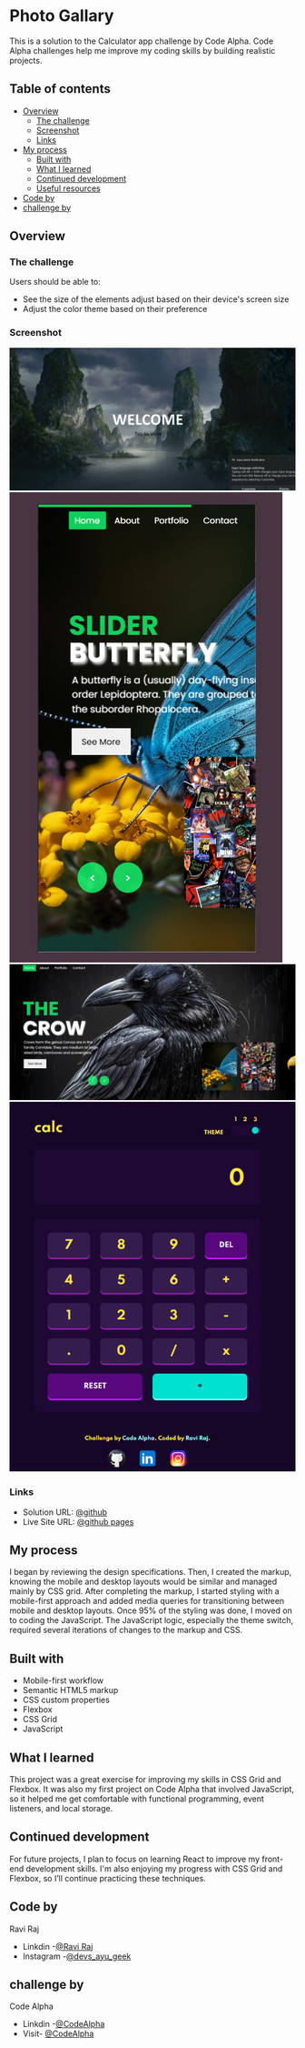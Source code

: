 # Photo Gallary

This is a solution to the Calculator app challenge by Code Alpha. Code Alpha challenges help me improve my coding skills by building realistic projects.

## Table of contents

- [Overview](#overview)
  - [The challenge](#the-challenge)
  - [Screenshot](#screenshot)
  - [Links](#links)
- [My process](#my-process)
  - [Built with](#built-with)
  - [What I learned](#what-i-learned)
  - [Continued development](#continued-development)
  - [Useful resources](#useful-resources)
- [Code by](#code-by)
- [challenge by](#challenge-by)

## Overview

### The challenge

Users should be able to:

- See the size of the elements adjust based on their device's screen size
- Adjust the color theme based on their preference

### Screenshot
![Welcome Page](https://github.com/prayu12345/Code_alpha_Photo_Gallary/blob/main/Imagesss/Screenshot%202025-02-06%20144035.png)
![mobile - default theme](https://github.com/prayu12345/Code_alpha_Photo_Gallary/blob/main/Imagesss/Screenshot%202025-02-07%20205803.png)
![tablet - light theme](https://github.com/prayu12345/Code_alpha_Photo_Gallary/blob/main/Imagesss/Screenshot%202025-02-06%20144152.png)
![desktop - vivid theme](https://raw.githubusercontent.com/prayu12345/codealpha_calculator/2f0eed60b96093b5502d31bf7181a4abfd46ff7f/design/Screenshot%202025-01-22%20133811.png)


### Links

- Solution URL: [@github](https://github.com/prayu12345/Code_alpha_Photo_Gallary)
- Live Site URL: [@github pages](https://prayu12345.github.io/Code_alpha_Photo_Gallary/)

## My process

I began by reviewing the design specifications. Then, I created the markup, knowing the mobile and desktop layouts would be similar and managed mainly by CSS grid. After completing the markup, I started styling with a mobile-first approach and added media queries for transitioning between mobile and desktop layouts. Once 95% of the styling was done, I moved on to coding the JavaScript. The JavaScript logic, especially the theme switch, required several iterations of changes to the markup and CSS.

## Built with

- Mobile-first workflow
- Semantic HTML5 markup
- CSS custom properties
- Flexbox
- CSS Grid
- JavaScript

## What I learned

This project was a great exercise for improving my skills in CSS Grid and Flexbox. It was also my first project on Code Alpha that involved JavaScript, so it helped me get comfortable with functional programming, event listeners, and local storage.

## Continued development

For future projects, I plan to focus on learning React to improve my front-end development skills. I'm also enjoying my progress with CSS Grid and Flexbox, so I’ll continue practicing these techniques.

## Code by 
   Ravi Raj
- Linkdin -[@Ravi Raj](https://www.linkedin.com/in/ravi-raj2505/) <br>
- Instagram -[@devs_ayu_geek](https://www.instagram.com/devs_ayu_geek?igsh=MWc0aXpkZHRmYnMxZw==)

## challenge by
   Code Alpha
- Linkdin -[@CodeAlpha](https://www.linkedin.com/company/codealpha/) <br>
- Visit- [@CodeAlpha](https://www.codealpha.tech/)

